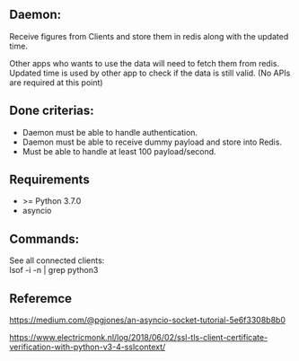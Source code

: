 ## Daemon:

Receive figures from Clients and store them in redis along with the updated time.

Other apps who wants to use the data will need to fetch them from redis. Updated time is used by other app to check if the data is still valid. (No APIs are required at this point)

## Done criterias:

- Daemon must be able to handle authentication.
- Daemon must be able to receive dummy payload and store into Redis.
- Must be able to handle at least 100 payload/second.


## Requirements
- \>= Python 3.7.0
- asyncio

## Commands:
See all connected clients:\
lsof -i -n | grep python3

## Referemce
https://medium.com/@pgjones/an-asyncio-socket-tutorial-5e6f3308b8b0

https://www.electricmonk.nl/log/2018/06/02/ssl-tls-client-certificate-verification-with-python-v3-4-sslcontext/
